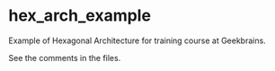 # hex_arch_example
Example of Hexagonal Architecture for training course at Geekbrains.

See the comments in the files.
